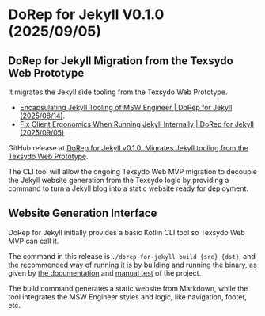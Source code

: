 <!-- Copyright (c) 2025 Tobias Briones. All rights reserved. -->
<!-- SPDX-License-Identifier: CC-BY-4.0 -->
<!-- This file is part of https://github.com/tobiasbriones/blog -->

# DoRep for Jekyll V0.1.0 (2025/09/05)

## DoRep for Jekyll Migration from the Texsydo Web Prototype

It migrates the Jekyll side tooling from the Texsydo Web Prototype.

- [Encapsulating Jekyll Tooling of MSW Engineer \| DoRep for Jekyll (2025/08/14)](https://blog.mathsoftware.engineer/encapsulating-jekyll-tooling-of-msw-engineer---dorep-for-jekyll-2025-08-14).
- [Fix Client Ergonomics When Running Jekyll Internally \| DoRep for Jekyll (2025/09/05)](https://blog.mathsoftware.engineer/fix-client-ergonomics-when-running-jekyll-internally---dorep-for-jekyll-2025-09-05)

GitHub release at
[DoRep for Jekyll v0.1.0: Migrates Jekyll tooling from the Texsydo Web Prototype](https://github.com/texsydo/dorep-for-jekyll/releases/tag/v0.1.0).

The CLI tool will allow the ongoing Texsydo Web MVP migration to decouple the
Jekyll website generation from the Texsydo logic by providing a command to turn
a Jekyll blog into a static website ready for deployment.

## Website Generation Interface

DoRep for Jekyll initially provides a basic Kotlin CLI tool so Texsydo Web MVP
can call it.

The command in this release is `./dorep-for-jekyll build {src} {dst}`, and the
recommended way of running it is by building and running the binary, as given
by [the documentation](https://github.com/texsydo/dorep-for-jekyll/tree/v0.1.0)
and
[manual test](https://github.com/texsydo/dorep-for-jekyll/tree/v0.1.0/test/src)
of the project.

The build command generates a static website from Markdown, while the tool
integrates the MSW Engineer styles and logic, like navigation, footer, etc.
